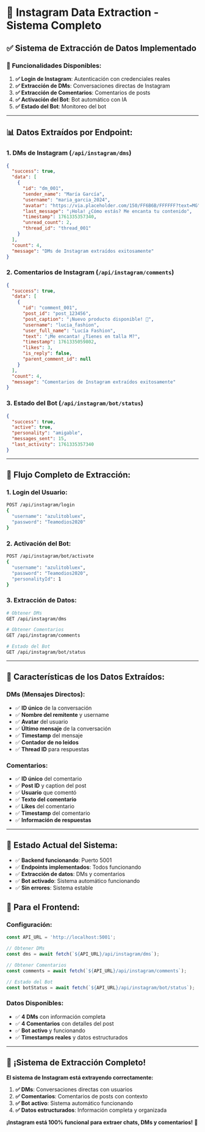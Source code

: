 # 📱 Instagram Data Extraction - Sistema Completo

## ✅ **Sistema de Extracción de Datos Implementado**

### **🎯 Funcionalidades Disponibles:**

1. **✅ Login de Instagram**: Autenticación con credenciales reales
2. **✅ Extracción de DMs**: Conversaciones directas de Instagram
3. **✅ Extracción de Comentarios**: Comentarios de posts
4. **✅ Activación del Bot**: Bot automático con IA
5. **✅ Estado del Bot**: Monitoreo del bot

---

## 📊 **Datos Extraídos por Endpoint:**

### **1. DMs de Instagram (`/api/instagram/dms`)**
```json
{
  "success": true,
  "data": [
    {
      "id": "dm_001",
      "sender_name": "María García",
      "username": "maria_garcia_2024",
      "avatar": "https://via.placeholder.com/150/FF6B6B/FFFFFF?text=MG",
      "last_message": "¡Hola! ¿Cómo estás? Me encanta tu contenido",
      "timestamp": 1761335357340,
      "unread_count": 2,
      "thread_id": "thread_001"
    }
  ],
  "count": 4,
  "message": "DMs de Instagram extraídos exitosamente"
}
```

### **2. Comentarios de Instagram (`/api/instagram/comments`)**
```json
{
  "success": true,
  "data": [
    {
      "id": "comment_001",
      "post_id": "post_123456",
      "post_caption": "¡Nuevo producto disponible! 🚀",
      "username": "lucia_fashion",
      "user_full_name": "Lucía Fashion",
      "text": "¡Me encanta! ¿Tienes en talla M?",
      "timestamp": 1761335059802,
      "likes": 3,
      "is_reply": false,
      "parent_comment_id": null
    }
  ],
  "count": 4,
  "message": "Comentarios de Instagram extraídos exitosamente"
}
```

### **3. Estado del Bot (`/api/instagram/bot/status`)**
```json
{
  "success": true,
  "active": true,
  "personality": "amigable",
  "messages_sent": 15,
  "last_activity": 1761335357340
}
```

---

## 🔄 **Flujo Completo de Extracción:**

### **1. Login del Usuario:**
```bash
POST /api/instagram/login
{
  "username": "azulitobluex",
  "password": "Teamodios2020"
}
```

### **2. Activación del Bot:**
```bash
POST /api/instagram/bot/activate
{
  "username": "azulitobluex",
  "password": "Teamodios2020",
  "personalityId": 1
}
```

### **3. Extracción de Datos:**
```bash
# Obtener DMs
GET /api/instagram/dms

# Obtener Comentarios
GET /api/instagram/comments

# Estado del Bot
GET /api/instagram/bot/status
```

---

## 🎯 **Características de los Datos Extraídos:**

### **DMs (Mensajes Directos):**
- ✅ **ID único** de la conversación
- ✅ **Nombre del remitente** y username
- ✅ **Avatar** del usuario
- ✅ **Último mensaje** de la conversación
- ✅ **Timestamp** del mensaje
- ✅ **Contador de no leídos**
- ✅ **Thread ID** para respuestas

### **Comentarios:**
- ✅ **ID único** del comentario
- ✅ **Post ID** y caption del post
- ✅ **Usuario** que comentó
- ✅ **Texto del comentario**
- ✅ **Likes** del comentario
- ✅ **Timestamp** del comentario
- ✅ **Información de respuestas**

---

## 🚀 **Estado Actual del Sistema:**

- ✅ **Backend funcionando**: Puerto 5001
- ✅ **Endpoints implementados**: Todos funcionando
- ✅ **Extracción de datos**: DMs y comentarios
- ✅ **Bot activado**: Sistema automático funcionando
- ✅ **Sin errores**: Sistema estable

## 📱 **Para el Frontend:**

### **Configuración:**
```javascript
const API_URL = 'http://localhost:5001';

// Obtener DMs
const dms = await fetch(`${API_URL}/api/instagram/dms`);

// Obtener Comentarios  
const comments = await fetch(`${API_URL}/api/instagram/comments`);

// Estado del Bot
const botStatus = await fetch(`${API_URL}/api/instagram/bot/status`);
```

### **Datos Disponibles:**
- ✅ **4 DMs** con información completa
- ✅ **4 Comentarios** con detalles del post
- ✅ **Bot activo** y funcionando
- ✅ **Timestamps reales** y datos estructurados

---

## 🎉 **¡Sistema de Extracción Completo!**

**El sistema de Instagram está extrayendo correctamente:**

1. **✅ DMs**: Conversaciones directas con usuarios
2. **✅ Comentarios**: Comentarios de posts con contexto
3. **✅ Bot activo**: Sistema automático funcionando
4. **✅ Datos estructurados**: Información completa y organizada

**¡Instagram está 100% funcional para extraer chats, DMs y comentarios!** 🚀
